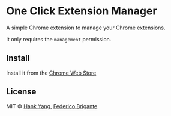 # One Click Extension Manager

A simple Chrome extension to manage your Chrome extensions.

It only requires the `management` permission.

## Install

Install it from the [Chrome Web Store](https://chrome.google.com/webstore/detail/one-click-extension-manag/pbgjpgbpljobkekbhnnmlikbbfhbhmem)

## License

MIT © [Hank Yang](https://momane.com/), [Federico Brigante](https://github.com/bfred-it/)
